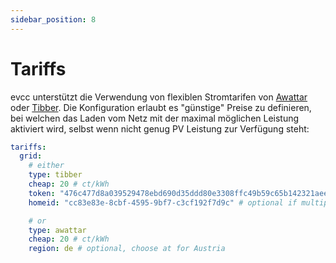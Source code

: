 ```yaml
---
sidebar_position: 8
---
```


# Tariffs

evcc unterstützt die Verwendung von flexiblen Stromtarifen von [Awattar](https://www.awattar.de) oder [Tibber](https://tibber.com). Die Konfiguration erlaubt es "günstige" Preise zu definieren, bei welchen das Laden vom Netz mit der maximal möglichen Leistung aktiviert wird, selbst wenn nicht genug PV Leistung zur Verfügung steht:

```yaml
tariffs:
  grid:
    # either
    type: tibber
    cheap: 20 # ct/kWh
    token: "476c477d8a039529478ebd690d35ddd80e3308ffc49b59c65b142321aee963a4" # access token
    homeid: "cc83e83e-8cbf-4595-9bf7-c3cf192f7d9c" # optional if multiple homes associated to account

    # or
    type: awattar
    cheap: 20 # ct/kWh
    region: de # optional, choose at for Austria
```

